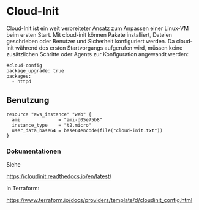 # Cloud-Init

Cloud-Init ist ein weit verbreiteter Ansatz zum Anpassen einer Linux-VM beim ersten Start. Mit cloud-init können Pakete installiert, Dateien geschrieben oder Benutzer und Sicherheit konfiguriert werden. Da cloud-init während des ersten Startvorgangs aufgerufen wird, müssen keine zusätzlichen Schritte oder Agents zur Konfiguration angewandt werden:

```
#cloud-config
package_upgrade: true
packages:
  - httpd
```

## Benutzung

```
resource "aws_instance" "web" {
  ami              = "ami-d05e75b8"
  instance_type    = "t2.micro"
  user_data_base64 = base64encode(file("cloud-init.txt"))
}
```

### Dokumentationen

Siehe

https://cloudinit.readthedocs.io/en/latest/

In Terraform:

https://www.terraform.io/docs/providers/template/d/cloudinit_config.html
